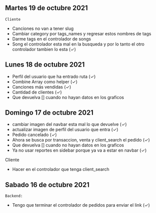 ## Martes 19 de octubre 2021

`Cliente`

-   Canciones no van a tener slug
-   Cambiar category por tags_names y regresar estos nombres de tags
-   Darme tags en el controlador de songs
-   Song el controlador esta mal en la busqueda y por lo tanto el otro controlador tambien lo esta (✓)

## Lunes 18 de octubre 2021

-   Perfil del usuario que ha entrado ruta (✓)
-   Combine Array como helper (✓)
-   Canciones más vendidas (✓)
-   Cantidad de clientes (✓)
-   Que devuelva [] cuando no hayan datos en los graficos

## Domingo 17 de octubre 2021

-   cambiar imagen del navbar esta mal lo que devuelve (✓)
-   actualizar imagen de perfil del usuario que entra (✓)
-   Pedido cancelado (✓)
-   Ahora se busca por transaccion, venta y client_search el pedido (✓)
-   Que devuelva [] cuando no hayan datos en los graficos
-   Ya no usar reportes en sidebar porque ya va a estar en navbar (✓)

Cliente

-   Hacer en el controlador que tenga client_search

## Sabado 16 de octubre 2021

`Backend:`

-   Tengo que terminar el controlador de pedidos para enviar el link (✓)
